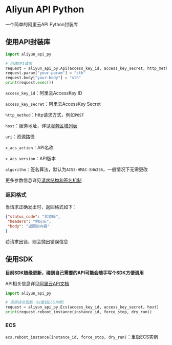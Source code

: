 # Aliyun API Python
一个简单的阿里云API Python封装库
## 使用API封装库
```python
import aliyun_api_py

# 创建API请求
request = aliyun_api_py.Api(access_key_id, access_key_secret, http_method, host, uri, x_acs_action, x_acs_version,algorithm)
request.param["your-param"] = "sth"
request.body["your-body"] = "sth"
print(request.exec())
```
`access_key_id`：阿里云AccessKey ID

`access_key_secret`：阿里云AccessKey Secret

`http_method`：http请求方式，例如`POST`

`host`：服务地址，详见[服务区域列表](https://api.aliyun.com/product/Ecs)

`uri`：资源路径

`x_acs_action`：API名称

`x_acs_version`：API版本

`algorithm`：签名算法，默认为`ACS3-HMAC-SHA256`，一般情况下无需更改

更多参数信息详见[请求结构和签名机制](https://help.aliyun.com/zh/sdk/product-overview/v3-request-structure-and-signature)
### 返回格式
当请求正确发出时，返回格式如下：
```json
{"status_code": "状态码",
 "headers": "响应头",
 "body": "返回的内容"
}
```
若请求出错，则会抛出错误信息
## 使用SDK
**目前SDK随缘更新，碰到自己需要的API可能会随手写个SDK方便调用**

API相关信息详见[阿里云API文档](https://api.aliyun.com/document)
```python
import aliyun_api_py

# 调用请求函数（以重启ECS为例）
request = aliyun_api_py.Ecs(access_key_id, access_key_secret, host)
print(request.reboot_instance(instance_id, force_stop, dry_run))
```
### ECS
`ecs.reboot_instance(instance_id, force_stop, dry_run)`：重启ECS实例